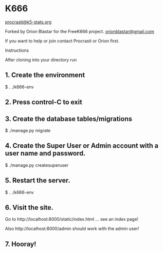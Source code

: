 # K666

procrasti@k5-stats.org

Forked by Orion Blastar for the FreeK666 project.
orionblastar@gmail.com

If you want to help or join contact Procrasti or Orion first.

Instructions

After cloning into your directory run

## 1. Create the environment
$ . ./k666-env

## 2. Press control-C to exit

## 3. Create the database tables/migrations
$ ./manage.py migrate

## 4. Create the Super User or Admin account with a user name and password.
$ ./manage.py createsuperuser

## 5. Restart the server.
$ . ./k666-env

## 6. Visit the site.
Go to http://localhost:8000/static/index.html ... see an index page!

Also http://localhost:8000/admin should work with the admin user!

## 7. Hooray!
